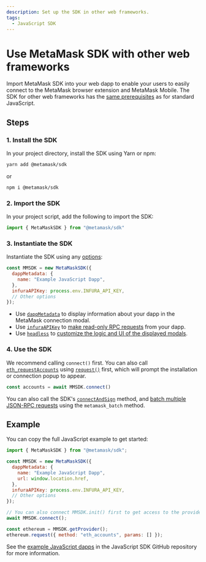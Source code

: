 ```yaml
---
description: Set up the SDK in other web frameworks.
tags:
  - JavaScript SDK
---
```


# Use MetaMask SDK with other web frameworks

Import MetaMask SDK into your web dapp to enable your users to
easily connect to the MetaMask browser extension and MetaMask Mobile.
The SDK for other web frameworks has the [same prerequisites](index.md#prerequisites) as for
standard JavaScript.

## Steps

### 1. Install the SDK

In your project directory, install the SDK using Yarn or npm:

```bash
yarn add @metamask/sdk
```

or

```bash
npm i @metamask/sdk
```

### 2. Import the SDK

In your project script, add the following to import the SDK:

```javascript title="index.js"
import { MetaMaskSDK } from "@metamask/sdk"
```

### 3. Instantiate the SDK

Instantiate the SDK using any [options](../../../reference/sdk-js-options.md):

```javascript title="index.js"
const MMSDK = new MetaMaskSDK({
  dappMetadata: {
    name: "Example JavaScript Dapp",
  },
  infuraAPIKey: process.env.INFURA_API_KEY,
  // Other options
});

```

- Use [`dappMetadata`](../../../reference/sdk-js-options.md#dappmetadata) to display information
  about your dapp in the MetaMask connection modal.
- Use [`infuraAPIKey`](../../../reference/sdk-js-options.md#infuraapikey) to
  [make read-only RPC requests](../../../how-to/make-read-only-requests.md) from your dapp.
- Use [`headless`](../../../reference/sdk-js-options.md#headless) to [customize the logic and UI of
  the displayed modals](../../../how-to/display/custom-modals.md).

### 4. Use the SDK

We recommend calling `connect()` first. You can also call [`eth_requestAccounts`](/wallet/reference/json-rpc-methods/eth_requestaccounts) using
[`request()`](../../../reference/provider-api.md#request) first, which will prompt the installation or connection popup to appear.

```javascript
const accounts = await MMSDK.connect()
```

You can also call the SDK's [`connectAndSign`](../../../how-to/sign-data/connect-and-sign.md) method, and
[batch multiple JSON-RPC requests](../../../how-to/batch-json-rpc-requests.md) using the `metamask_batch` method.

## Example

You can copy the full JavaScript example to get started:

```javascript title="index.js"
import { MetaMaskSDK } from "@metamask/sdk";

const MMSDK = new MetaMaskSDK({
  dappMetadata: {
    name: "Example JavaScript Dapp",
    url: window.location.href,
  },
  infuraAPIKey: process.env.INFURA_API_KEY,
  // Other options
});

// You can also connect MMSDK.init() first to get access to the provider.
await MMSDK.connect();

const ethereum = MMSDK.getProvider();
ethereum.request({ method: "eth_accounts", params: [] });
```

See the [example JavaScript dapps](https://github.com/MetaMask/metamask-sdk/tree/main/packages/examples)
in the JavaScript SDK GitHub repository for more information.
